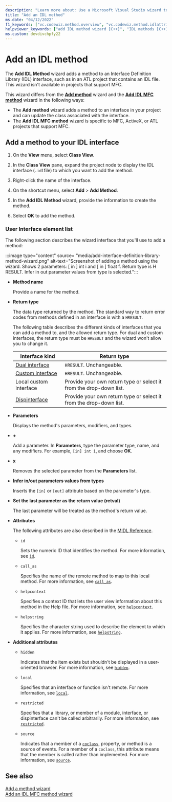 ```yaml
---
description: "Learn more about: Use a Microsoft Visual Studio wizard to add a method to an interface definition language (IDL) interface in your project"
title: "Add an IDL method"
ms.date: "04/12/2022"
f1_keywords: ["vc.codewiz.method.overview", "vc.codewiz.method.idlattrib"]
helpviewer_keywords: ["add IDL method wizard [C++]", "IDL methods [C++], adding", "methods [C++], adding using wizards", "IDL attributes, add an IDL method wizard"]
ms.custom: devdivchpfy22
---
```


# Add an IDL method

The **Add IDL Method** wizard adds a method to an Interface Definition Library (IDL) interface, such as in an ATL project that contains an IDL file. This wizard isn't available in projects that support MFC.

This wizard differs from the [**Add method**](adding-a-method-visual-cpp.md) wizard and the [**Add IDL MFC method**](../mfc/reference/add-idl-mfc-method-wizard.md) wizard in the following ways:
- The **Add method** wizard adds a method to an interface in your project and can update the class associated with the interface.
- The **Add IDL MFC method** wizard is specific to MFC, ActiveX, or ATL projects that support MFC.

## Add a method to your IDL interface

1. On the **View** menu, select **Class View**.

1. In the **Class View** pane, expand the project node to display the IDL interface (`.idl`file) to which you want to add the method.

1. Right-click the name of the interface.

1. On the shortcut menu, select **Add** > **Add Method**.

1. In the **Add IDL Method** wizard, provide the information to create the method.

1. Select **OK** to add the method.

### User Interface element list

The following section describes the wizard interface that you'll use to add a method:

:::image type="content" source= "media/add-interface-definition-library-method-wizard.png" alt-text="Screenshot of adding a method using the wizard. Shows 2 parameters: [ in ] int i and [ in ] float f. Return type is H RESULT. Infer in out parameter values from type is selected.":::

- **Method name**

  Provide a name for the method.

- **Return type**

  The data type returned by the method. The standard way to return error codes from methods defined in an interface is with a `HRESULT`.

  The following table describes the different kinds of interfaces that you can add a method to, and the allowed return type. For dual and custom interfaces, the return type must be `HRESULT` and the wizard won't allow you to change it.

  |Interface kind|Return type|
  |--------------------|-----------------|
  |[Dual interface](/windows/win32/winauto/dual-interfaces--iaccessible-and-idispatch)|`HRESULT`. Unchangeable.|
  |[Custom interface](/windows/win32/winauto/custom-user-interface-elements)|`HRESULT`. Unchangeable.|
  |Local custom interface|Provide your own return type or select it from the drop-down list.|
  |[Dispinterface](/windows/win32/midl/dispinterface)|Provide your own return type or select it from the drop-down list.|

- **Parameters**

  Displays the method's parameters, modifiers, and types.

- **+**

  Add a parameter. In **Parameters**, type the parameter type, name, and any modifiers. For example, `[in] int i`, and choose **OK**.

- **x**

  Removes the selected parameter from the **Parameters** list.

- **Infer in/out parameters values from types**

  Inserts the `[in]` or `[out]` attribute based on the parameter's type.

- **Set the last parameter as the return value (retval)**

  The last parameter will be treated as the method's return value.

- **Attributes**

  The following attributes are also described in the [MIDL Reference](/windows/win32/midl/midl-language-reference.md).

  - `id`

    Sets the numeric ID that identifies the method. For more information, see [`id`](/windows/win32/Midl/id).

  - `call_as`

    Specifies the name of the remote method to map to this local method. For more information, see [`call_as`](/windows/win32/Midl/call-as).

  - `helpcontext`

    Specifies a context ID that lets the user view information about this method in the Help file. For more information, see [`helpcontext`](/windows/win32/Midl/helpcontext).

  - `helpstring`

    Specifies the character string used to describe the element to which it applies. For more information, see [`helpstring`](/windows/win32/Midl/helpstring).

- **Additional attributes**

    * `hidden`

      Indicates that the item exists but shouldn't be displayed in a user-oriented browser. For more information, see [`hidden`](/windows/win32/Midl/hidden).

    * `local`

      Specifies that an interface or function isn't remote. For more information, see [`local`](/windows/win32/Midl/local).

    * `restricted`

      Specifies that a library, or member of a module, interface, or dispinterface can't be called arbitrarily. For more information, see [`restricted`](/windows/win32/Midl/restricted).

    * `source`

      Indicates that a member of a [`coclass`](/windows/win32/Midl/coclass), property, or method is a source of events. For a member of a `coclass`, this attribute means that the member is called rather than implemented. For more information, see [`source`](/windows/win32/Midl/source).

## See also

[Add a method wizard](adding-a-method-visual-cpp.md)\
[Add an IDL MFC method wizard](../mfc/reference/add-idl-mfc-method-wizard.md)